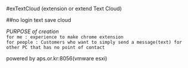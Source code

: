 #exTextCloud (extension or extend Text Cloud)

##no login text save cloud


*PURPOSE of creation*  
`for me : experience to make chrome extension`<br>
`for people : Customers who want to simply send a message(text) for other PC that has no point of contact`  


powered by aps.or.kr:8056(vmware esxi)
